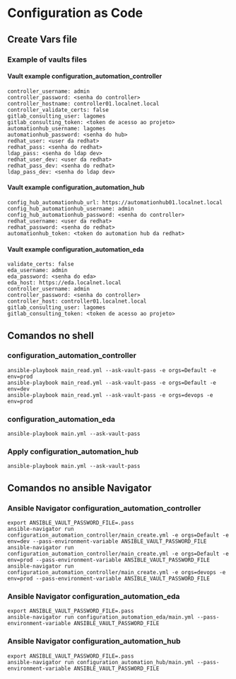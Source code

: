 # Configuration as Code

## Create Vars file

### Example of vaults files

#### Vault example configuration_automation_controller

    controller_username: admin
    controller_password: <senha do controller>
    controller_hostname: controller01.localnet.local
    controller_validate_certs: false
    gitlab_consulting_user: lagomes
    gitlab_consulting_token: <token de acesso ao projeto>
    automationhub_username: lagomes
    automationhub_password: <senha do hub>
    redhat_user: <user da redhat>
    redhat_pass: <senha do redhat>
    ldap_pass: <senha do ldap dev>
    redhat_user_dev: <user da redhat>
    redhat_pass_dev: <senha do redhat>
    ldap_pass_dev: <senha do ldap dev>

#### Vault example configuration_automation_hub

    config_hub_automationhub_url: https://automationhub01.localnet.local
    config_hub_automationhub_username: admin
    config_hub_automationhub_password: <senha do controller>
    redhat_username: <user da redhat>
    redhat_password: <senha do redhat>
    automationhub_token: <token do automation hub da redhat>

#### Vault example configuration_automation_eda

    validate_certs: false
    eda_username: admin
    eda_password: <senha do eda>
    eda_host: https://eda.localnet.local
    controller_username: admin
    controller_password: <senha do controller>
    controller_host: controller01.localnet.local
    gitlab_consulting_user: lagomes
    gitlab_consulting_token: <token de acesso ao projeto>

## Comandos no shell
### configuration_automation_controller
    ansible-playbook main_read.yml --ask-vault-pass -e orgs=Default -e env=prod
    ansible-playbook main_read.yml --ask-vault-pass -e orgs=Default -e env=dev
    ansible-playbook main_read.yml --ask-vault-pass -e orgs=devops -e env=prod

### configuration_automation_eda
    ansible-playbook main.yml --ask-vault-pass 

### Apply configuration_automation_hub
    ansible-playbook main.yml --ask-vault-pass 

## Comandos no ansible Navigator

### Ansible Navigator configuration_automation_controller
    export ANSIBLE_VAULT_PASSWORD_FILE=.pass
    ansible-navigator run configuration_automation_controller/main_create.yml -e orgs=Default -e env=dev --pass-environment-variable ANSIBLE_VAULT_PASSWORD_FILE
    ansible-navigator run configuration_automation_controller/main_create.yml -e orgs=Default -e env=prod --pass-environment-variable ANSIBLE_VAULT_PASSWORD_FILE
    ansible-navigator run configuration_automation_controller/main_create.yml -e orgs=devops -e env=prod --pass-environment-variable ANSIBLE_VAULT_PASSWORD_FILE

### Ansible Navigator configuration_automation_eda
    export ANSIBLE_VAULT_PASSWORD_FILE=.pass
    ansible-navigator run configuration_automation_eda/main.yml --pass-environment-variable ANSIBLE_VAULT_PASSWORD_FILE

### Ansible Navigator configuration_automation_hub
    export ANSIBLE_VAULT_PASSWORD_FILE=.pass
    ansible-navigator run configuration_automation_hub/main.yml --pass-environment-variable ANSIBLE_VAULT_PASSWORD_FILE

